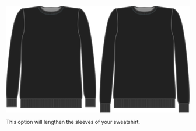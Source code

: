 ![Ärmel Längenzugabe](sleevelengthbonus.svg)

This option will lengthen the sleeves of your sweatshirt.

